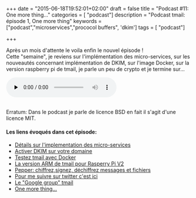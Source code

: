 +++
date = "2015-06-18T19:52:01+02:00"
draft = false
title = "Podcast #11: One more thing..."
categories = [ "podcast"]
description = "Podcast tmail: épisode 1, One more thing"
keywords = ["podcast","microservices","prococol buffers", 'dkim']
tags = [ "podcast"]

+++

Après un mois d'attente le voila enfin le nouvel épisode !  
Cette "semaine", je reviens sur l'implémentation des micro-services, sur les nouveautés concernant implémentation de DKIM, sur l'image Docker, sur la version raspberry pi  de tmail, je parle un peu de crypto et je termine sur...

<div class="player">
    <audio controls preload="none">
        <!-- Audio files -->
        <source src="http://podstats.toorop.fr/p/tmail/11" type="audio/mp3">
        <!-- Fallback for browsers that don't support the <audio> element -->
        <div>
            <a href="http://podstats.toorop.fr/p/tmail/11">Download</a>
        </div>
    </audio>
</div>
<br>

<!--more-->

Erratum: Dans le podcast je parle de licence BSD en fait il s'agit d'une licence MIT.

#### Les liens évoqués dans cet épisode:

<ul>
<li><a href="http://tmail.io/doc/microservices/" title="Les micro-services et tmail" target="_blank">Détails sur l'implementation des micro-services</a></li>
<li><a href="http://tmail.io/doc/dkim/" title="DKIM et tmail" target="_blank">Activer DKIM sur votre domaine</a></li>
<li><a href="http://tmail.io/doc/docker-smtp-server/" title="tmail Docker image" target="_blank">Testez tmail avec Docker</a></li>

<li><a href="http://dl.toorop.fr/softs/tmail/tmail-armv7" title="tmail SMTP pour Raspberry" target="_blank">La version ARM de tmail pour Rasperry Pi V2</a></li>
<li><a href="http://blog.toorop.fr/pepper-nacl-crypto-boite-noire/" title="Pepper" target="_blank">Pepper: chiffrez,signez, déchiffrez messages et fichiers</a></li>
<li><a href="https://twitter.com/poroot" title="Toorop sur twitter" target="_blank">Pour me suivre sur twitter c'est ici</a></li> 
<li><a href="https://groups.google.com/forum/?hl=fr#!forum/tmail-dev" title="Groupe de discussions tmail" target="_blank">Le "Google group" tmail</a></li>
<li><a href="https://github.com/toorop/tmail" title="tmail on github" target="_blank">One more thing...</a></li></ul>
</ul>

